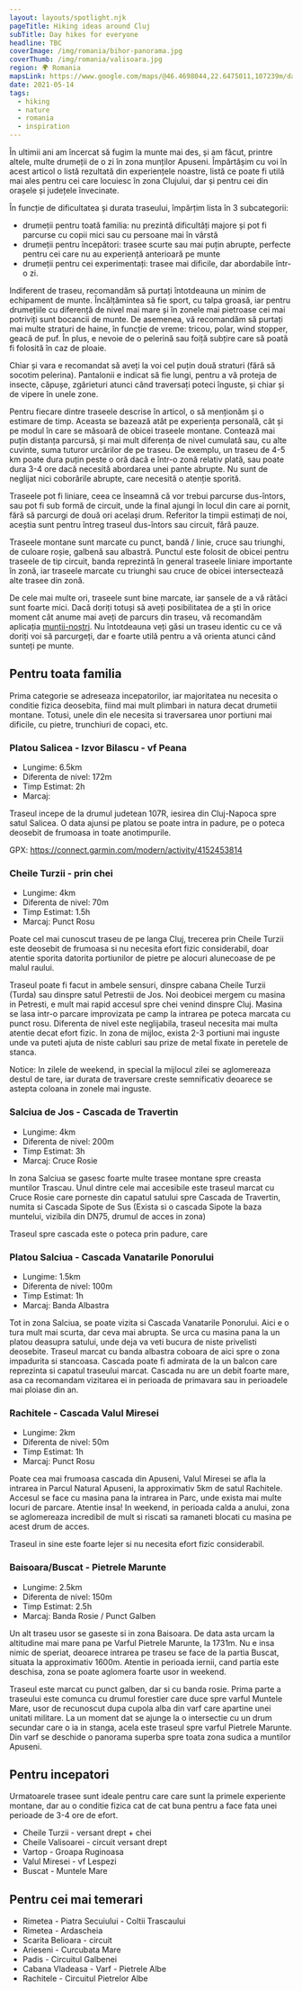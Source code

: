 ```yaml
---
layout: layouts/spotlight.njk
pageTitle: Hiking ideas around Cluj
subTitle: Day hikes for everyone
headline: TBC
coverImage: /img/romania/bihor-panorama.jpg
coverThumb: /img/romania/valisoara.jpg
region: 🌍 Romania
mapsLink: https://www.google.com/maps/@46.4698044,22.6475011,107239m/data=!3m1!1e3
date: 2021-05-14
tags:
  - hiking
  - nature
  - romania
  - inspiration
---
```


În ultimii ani am încercat să fugim la munte mai des, și am făcut, printre altele, multe drumeții de o zi în zona munților Apuseni. Împărtășim cu voi în acest articol o listă rezultată din experiențele noastre, listă ce poate fi utilă mai ales pentru cei care locuiesc în zona Clujului, dar și pentru cei din orașele și județele învecinate.

În funcție de dificultatea și durata traseului, împărțim lista în 3 subcategorii:

- drumeții pentru toată familia: nu prezintă dificultăți majore și pot fi parcurse cu copii mici sau cu persoane mai în vârstă
- drumeții pentru începători: trasee scurte sau mai puțin abrupte, perfecte pentru cei care nu au experiență anterioară pe munte
- drumeții pentru cei experimentați: trasee mai dificile, dar abordabile într-o zi.

Indiferent de traseu, recomandăm să purtați întotdeauna un minim de echipament de munte. Încălțămintea să fie sport, cu talpa groasă, iar pentru drumețiile cu diferență de nivel mai mare și în zonele mai pietroase cei mai potriviți sunt bocancii de munte. De asemenea, vă recomandăm să purtați mai multe straturi de haine, în funcție de vreme: tricou, polar, wind stopper, geacă de puf. În plus, e nevoie de o pelerină sau foiță subțire care să poată fi folosită în caz de ploaie.

Chiar și vara e recomandat să aveți la voi cel puțin două straturi (fără să socotim pelerina). Pantalonii e indicat să fie lungi, pentru a vă proteja de insecte, căpușe, zgârieturi atunci când traversați poteci înguste, și chiar și de vipere în unele zone.

Pentru fiecare dintre traseele descrise în articol, o să menționăm și o estimare de timp. Aceasta se bazează atât pe experiența personală, cât și pe modul în care se măsoară de obicei traseele montane. Contează mai puțin distanța parcursă, și mai mult diferența de nivel cumulată sau, cu alte cuvinte, suma tuturor urcărilor de pe traseu. De exemplu, un traseu de 4-5 km poate dura puțin peste o oră dacă e într-o zonă relativ plată, sau poate dura 3-4 ore dacă necesită abordarea unei pante abrupte. Nu sunt de neglijat nici coborârile abrupte, care necesită o atenție sporită.

Traseele pot fi liniare, ceea ce înseamnă că vor trebui parcurse dus-întors, sau pot fi sub formă de circuit, unde la final ajungi în locul din care ai pornit, fără să parcurgi de două ori același drum. Referitor la timpii estimați de noi, aceștia sunt pentru întreg traseul dus-întors sau circuit, fără pauze.

Traseele montane sunt marcate cu punct, bandă / linie, cruce sau triunghi, de culoare roșie, galbenă sau albastră. Punctul este folosit de obicei pentru traseele de tip circuit, banda reprezintă în general traseele liniare importante în zonă, iar traseele marcate cu triunghi sau cruce de obicei intersectează alte trasee din zonă.

De cele mai multe ori, traseele sunt bine marcate, iar șansele de a vă rătăci sunt foarte mici. Dacă doriți totuși să aveți posibilitatea de a ști în orice moment cât anume mai aveți de parcurs din traseu, vă recomandăm aplicația [munții-noștri](https://muntii-nostri.ro/). Nu întotdeauna veți găsi un traseu identic cu ce vă doriți voi să parcurgeți, dar e foarte utilă pentru a vă orienta atunci când sunteți pe munte.

## Pentru toata familia

Prima categorie se adreseaza incepatorilor, iar majoritatea nu necesita o conditie fizica deosebita, fiind mai mult plimbari in natura decat drumetii montane. Totusi, unele din ele necesita si traversarea unor portiuni mai dificile, cu pietre, trunchiuri de copaci, etc.

### Platou Salicea - Izvor Bilascu - vf Peana

- Lungime: 6.5km
- Diferenta de nivel: 172m
- Timp Estimat: 2h
- Marcaj:

Traseul incepe de la drumul judetean 107R, iesirea din Cluj-Napoca spre satul Salicea. O data ajunsi pe platou se poate intra in padure, pe o poteca deosebit de frumoasa in toate anotimpurile.

GPX: https://connect.garmin.com/modern/activity/4152453814

### Cheile Turzii - prin chei

- Lungime: 4km
- Diferenta de nivel: 70m
- Timp Estimat: 1.5h
- Marcaj: Punct Rosu

Poate cel mai cunoscut traseu de pe langa Cluj, trecerea prin Cheile Turzii este deosebit de frumoasa si nu necesita efort fizic considerabil, doar atentie sporita datorita portiunilor de pietre pe alocuri alunecoase de pe malul raului.

Traseul poate fi facut in ambele sensuri, dinspre cabana Cheile Turzii (Turda) sau dinspre satul Petrestii de Jos. Noi deobicei mergem cu masina in Petresti, e mult mai rapid accesul spre chei venind dinspre Cluj. Masina se lasa intr-o parcare improvizata pe camp la intrarea pe poteca marcata cu punct rosu. Diferenta de nivel este neglijabila, traseul necesita mai multa atentie decat efort fizic. In zona de mijloc, exista 2-3 portiuni mai inguste unde va puteti ajuta de niste cabluri sau prize de metal fixate in peretele de stanca.

Notice: In zilele de weekend, in special la mijlocul zilei se aglomereaza destul de tare, iar durata de traversare creste semnificativ deoarece se astepta coloana in zonele mai inguste.

### Salciua de Jos - Cascada de Travertin

- Lungime: 4km
- Diferenta de nivel: 200m
- Timp Estimat: 3h
- Marcaj: Cruce Rosie

In zona Salciua se gasesc foarte multe trasee montane spre creasta muntilor Trascau. Unul dintre cele mai accesibile este traseul marcat cu Cruce Rosie care porneste din capatul satului spre Cascada de Travertin, numita si Cascada Sipote de Sus (Exista si o cascada Sipote la baza muntelui, vizibila din DN75, drumul de acces in zona)

Traseul spre cascada este o poteca prin padure, care

### Platou Salciua - Cascada Vanatarile Ponorului

- Lungime: 1.5km
- Diferenta de nivel: 100m
- Timp Estimat: 1h
- Marcaj: Banda Albastra

Tot in zona Salciua, se poate vizita si Cascada Vanatarile Ponorului. Aici e o tura mult mai scurta, dar ceva mai abrupta. Se urca cu masina pana la un platou deasupra satului, unde deja va veti bucura de niste privelisti deosebite. Traseul marcat cu banda albastra coboara de aici spre o zona impadurita si stancoasa. Cascada poate fi admirata de la un balcon care reprezinta si capatul traseului marcat. Cascada nu are un debit foarte mare, asa ca recomandam vizitarea ei in perioada de primavara sau in perioadele mai ploiase din an.

### Rachitele - Cascada Valul Miresei

- Lungime: 2km
- Diferenta de nivel: 50m
- Timp Estimat: 1h
- Marcaj: Punct Rosu

Poate cea mai frumoasa cascada din Apuseni, Valul Miresei se afla la intrarea in Parcul Natural Apuseni, la approximativ 5km de satul Rachitele. Accesul se face cu masina pana la intrarea in Parc, unde exista mai multe locuri de parcare. Atentie insa! In weekend, in perioada calda a anului, zona se aglomereaza incredibil de mult si riscati sa ramaneti blocati cu masina pe acest drum de acces.

Traseul in sine este foarte lejer si nu necesita efort fizic considerabil.

### Baisoara/Buscat - Pietrele Marunte

- Lungime: 2.5km
- Diferenta de nivel: 150m
- Timp Estimat: 2.5h
- Marcaj: Banda Rosie / Punct Galben

Un alt traseu usor se gaseste si in zona Baisoara. De data asta urcam la altitudine mai mare pana pe Varful Pietrele Marunte, la 1731m. Nu e insa nimic de speriat, deoarece intrarea pe traseu se face de la partia Buscat, situata la approximativ 1600m. Atentie in perioada iernii, cand partia este deschisa, zona se poate aglomera foarte usor in weekend.

Traseul este marcat cu punct galben, dar si cu banda rosie. Prima parte a traseului este comunca cu drumul forestier care duce spre varful Muntele Mare, usor de recunoscut dupa cupola alba din varf care apartine unei unitati militare. La un moment dat se ajunge la o intersectie cu un drum secundar care o ia in stanga, acela este traseul spre varful Pietrele Marunte. Din varf se deschide o panorama superba spre toata zona sudica a muntilor Apuseni.

## Pentru incepatori

Urmatoarele trasee sunt ideale pentru care care sunt la primele experiente montane, dar au o conditie fizica cat de cat buna pentru a face fata unei perioade de 3-4 ore de efort.

- Cheile Turzii - versant drept + chei
- Cheile Valisoarei - circuit versant drept
- Vartop - Groapa Ruginoasa
- Valul Miresei - vf Lespezi
- Buscat - Muntele Mare

## Pentru cei mai temerari

- Rimetea - Piatra Secuiului - Coltii Trascaului
- Rimetea - Ardascheia
- Scarita Belioara - circuit
- Arieseni - Curcubata Mare
- Padis - Circuitul Galbenei
- Cabana Vladeasa - Varf - Pietrele Albe
- Rachitele - Circuitul Pietrelor Albe
